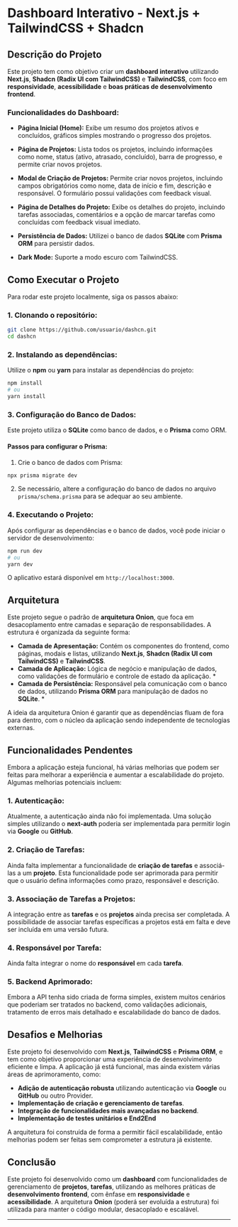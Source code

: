 
# Dashboard Interativo - Next.js + TailwindCSS + Shadcn

## Descrição do Projeto

Este projeto tem como objetivo criar um **dashboard interativo** utilizando **Next.js**, **Shadcn (Radix UI com TailwindCSS)** e **TailwindCSS**, com foco em **responsividade**, **acessibilidade** e **boas práticas de desenvolvimento frontend**.

### Funcionalidades do Dashboard:
- **Página Inicial (Home):** Exibe um resumo dos projetos ativos e concluídos, gráficos simples mostrando o progresso dos projetos.
- **Página de Projetos:** Lista todos os projetos, incluindo informações como nome, status (ativo, atrasado, concluído), barra de progresso, e permite criar novos projetos.
- **Modal de Criação de Projetos:** Permite criar novos projetos, incluindo campos obrigatórios como nome, data de início e fim, descrição e responsável. O formulário possui validações com feedback visual.
- **Página de Detalhes do Projeto:** Exibe os detalhes do projeto, incluindo tarefas associadas, comentários e a opção de marcar tarefas como concluídas com feedback visual imediato.

- **Persistência de Dados:** Utilizei o banco de dados **SQLite** com **Prisma ORM** para persistir dados.
- **Dark Mode:** Suporte a modo escuro com TailwindCSS.

## Como Executar o Projeto

Para rodar este projeto localmente, siga os passos abaixo:

### 1. Clonando o repositório:

```bash
git clone https://github.com/usuario/dashcn.git
cd dashcn
```

### 2. Instalando as dependências:

Utilize o **npm** ou **yarn** para instalar as dependências do projeto:

```bash
npm install
# ou
yarn install
```

### 3. Configuração do Banco de Dados:

Este projeto utiliza o **SQLite** como banco de dados, e o **Prisma** como ORM.

#### Passos para configurar o Prisma:

1. Crie o banco de dados com Prisma:

```bash
npx prisma migrate dev
```

2. Se necessário, altere a configuração do banco de dados no arquivo `prisma/schema.prisma` para se adequar ao seu ambiente.

### 4. Executando o Projeto:

Após configurar as dependências e o banco de dados, você pode iniciar o servidor de desenvolvimento:

```bash
npm run dev
# ou
yarn dev
```

O aplicativo estará disponível em `http://localhost:3000`.

## Arquitetura

Este projeto segue o padrão de **arquitetura Onion**, que foca em desacoplamento entre camadas e separação de responsabilidades. A estrutura é organizada da seguinte forma:

- **Camada de Apresentação:** Contém os componentes do frontend, como páginas, modais e listas, utilizando **Next.js**, **Shadcn (Radix UI com TailwindCSS)** e **TailwindCSS**.
- **Camada de Aplicação:** Lógica de negócio e manipulação de dados, como validações de formulário e controle de estado da aplicação. *
- **Camada de Persistência:** Responsável pela comunicação com o banco de dados, utilizando **Prisma ORM** para manipulação de dados no **SQLite**. *

A ideia da arquitetura Onion é garantir que as dependências fluam de fora para dentro, com o núcleo da aplicação sendo independente de tecnologias externas.


## Funcionalidades Pendentes

Embora a aplicação esteja funcional, há várias melhorias que podem ser feitas para melhorar a experiência e aumentar a escalabilidade do projeto. Algumas melhorias potenciais incluem:

### 1. **Autenticação:**
Atualmente, a autenticação ainda não foi implementada. Uma solução simples utilizando o **next-auth** poderia ser implementada para permitir login via **Google** ou **GitHub**.

### 2. **Criação de Tarefas:**
Ainda falta implementar a funcionalidade de **criação de tarefas** e associá-las a um **projeto**. Esta funcionalidade pode ser aprimorada para permitir que o usuário defina informações como prazo, responsável e descrição.

### 3. **Associação de Tarefas a Projetos:**
A integração entre as **tarefas** e os **projetos** ainda precisa ser completada. A possibilidade de associar tarefas específicas a projetos está em falta e deve ser incluída em uma versão futura.

### 4. **Responsável por Tarefa:**
Ainda falta integrar o nome do **responsável** em cada **tarefa**.

### 5. **Backend Aprimorado:**
Embora a API tenha sido criada de forma simples, existem muitos cenários que poderiam ser tratados no backend, como validações adicionais, tratamento de erros mais detalhado e escalabilidade do banco de dados.

## Desafios e Melhorias

Este projeto foi desenvolvido com **Next.js**, **TailwindCSS** e **Prisma ORM**, e tem como objetivo proporcionar uma experiência de desenvolvimento eficiente e limpa. A aplicação já está funcional, mas ainda existem várias áreas de aprimoramento, como:

- **Adição de autenticação robusta** utilizando autenticação via **Google** ou **GitHub** ou outro Provider.
- **Implementação de criação e gerenciamento de tarefas**.
- **Integração de funcionalidades mais avançadas no backend**.
- **Implementação de testes unitários e End2End**

A arquitetura foi construída de forma a permitir fácil escalabilidade, então melhorias podem ser feitas sem comprometer a estrutura já existente.

## Conclusão

Este projeto foi desenvolvido como um **dashboard** com funcionalidades de gerenciamento de **projetos**, **tarefas**, utilizando as melhores práticas de **desenvolvimento frontend**, com ênfase em **responsividade** e **acessibilidade**. A arquitetura **Onion** (poderá ser evoluída a estrutura) foi utilizada para manter o código modular, desacoplado e escalável.

---
